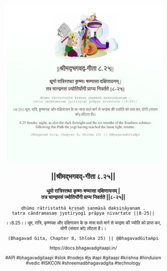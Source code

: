 <img src="../../asset/BG_8_25.png"/>
<center><h2>||श्रीमद्‍भगवद्‍-गीता ८.२५||</h2>
<h3>धूमो रात्रिस्तथा कृष्णः षण्मासा दक्षिणायनम् |<br/>तत्र चान्द्रमसं ज्योतिर्योगी प्राप्य निवर्तते ||८-२५||</h3>
<pre>dhūmo rātristathā kṛṣṇaḥ ṣaṇmāsā dakṣiṇāyanam .<br/>tatra cāndramasaṃ jyotiryogī prāpya nivartate ||8-25||</pre>
<p>।।8.25।। धूम, रात्रि, कृष्णपक्ष और दक्षिणायन के छः मास वाले मार्ग से चन्द्रमा की ज्योति को प्राप्त कर, योगी (संसार को) लौटता है।।</p>
<pre>(Bhagavad Gita, Chapter 8, Shloka 25) || @BhagavadGitaApi</pre><p>https://docs.bhagavadgitaapi.in/</p><p>#API #bhagavadgitaapi #slok #nodejs #js #api #gitaapi #krishna #hinduism #vedic #ISKCON #shreemadbhagavadgita #technology</p></center>